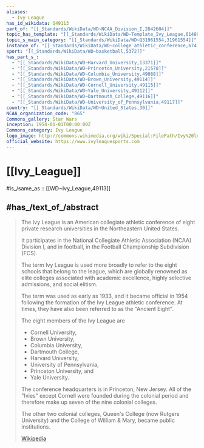 ```yaml
---
aliases:
  - Ivy League
has_id_wikidata: Q49113
part_of: "[[_Standards/WikiData/WD~NCAA_Division_I,2842604]]"
topic_has_template: "[[_Standards/WikiData/WD~Template_Ivy_League,6148939]]"
topic_s_main_category: "[[_Standards/WikiData/WD~Q31961554,31961554]]"
instance_of: "[[_Standards/WikiData/WD~college_athletic_conference,67476316]]"
sport: "[[_Standards/WikiData/WD~basketball,5372]]"
has_part_s_:
  - "[[_Standards/WikiData/WD~Harvard_University,13371]]"
  - "[[_Standards/WikiData/WD~Princeton_University,21578]]"
  - "[[_Standards/WikiData/WD~Columbia_University,49088]]"
  - "[[_Standards/WikiData/WD~Brown_University,49114]]"
  - "[[_Standards/WikiData/WD~Cornell_University,49115]]"
  - "[[_Standards/WikiData/WD~Yale_University,49112]]"
  - "[[_Standards/WikiData/WD~Dartmouth_College,49116]]"
  - "[[_Standards/WikiData/WD~University_of_Pennsylvania,49117]]"
country: "[[_Standards/WikiData/WD~United_States,30]]"
NCAA_organization_code: "865"
Commons_gallery: Star Wars
inception: 1954-01-01T00:00:00Z
Commons_category: Ivy League
logo_image: http://commons.wikimedia.org/wiki/Special:FilePath/Ivy%20league%20simple%20logo.png
official_website: https://www.ivyleaguesports.com
---
```


# [[Ivy_League]] 

#is_/same_as :: [[WD~Ivy_League,49113]] 

## #has_/text_of_/abstract 

> The Ivy League is an American collegiate athletic conference 
> of eight private research universities in the Northeastern United States. 
> 
> It participates in the National Collegiate Athletic Association (NCAA) Division I, 
> and in football, in the Football Championship Subdivision (FCS). 
> 
> The term Ivy League is used more broadly to refer to the eight schools 
> that belong to the league, which are globally renowned as elite colleges 
> associated with academic excellence, highly selective admissions, and social elitism. 
> 
> The term was used as early as 1933, and it became official in 1954 
> following the formation of the Ivy League athletic conference. 
> At times, they have also been referred to as the "Ancient Eight".
>
> The eight members of the Ivy League are 
> - Cornell University, 
> - Brown University, 
> - Columbia University, 
> - Dartmouth College, 
> - Harvard University, 
> - University of Pennsylvania, 
> - Princeton University, and 
> - Yale University. 
> 
> The conference headquarters is in Princeton, New Jersey. 
> All of the "Ivies" except Cornell were founded during the colonial period 
> and therefore make up seven of the nine colonial colleges. 
> 
> The other two colonial colleges, Queen's College (now Rutgers University) 
> and the College of William & Mary, became public institutions.
>
> [Wikipedia](https://en.wikipedia.org/wiki/Ivy%20League) 

